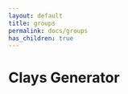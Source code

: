 ```yaml
---
layout: default
title: groups
permalink: docs/groups
has_children: true
---
```



# Clays Generator

